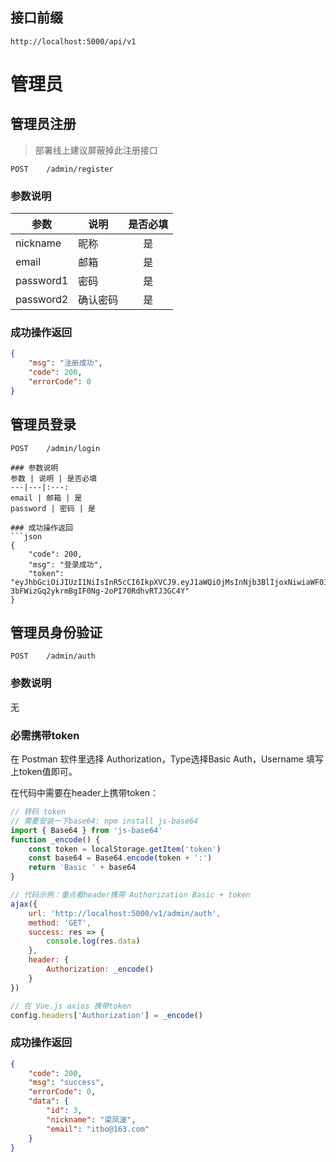 ## 接口前缀

```shell
http://localhost:5000/api/v1
```

# 管理员

## 管理员注册

> 部署线上建议屏蔽掉此注册接口

```
POST    /admin/register
```

### 参数说明

| 参数      | 说明     | 是否必填 |
| --------- | -------- | :------: |
| nickname  | 昵称     |    是    |
| email     | 邮箱     |    是    |
| password1 | 密码     |    是    |
| password2 | 确认密码 |    是    |

### 成功操作返回

```json
{
    "msg": "注册成功",
    "code": 200,
    "errorCode": 0
}
```

## 管理员登录

```
POST    /admin/login
```

````
### 参数说明
参数 | 说明 | 是否必填
---|---|:---:
email | 邮箱 | 是
password | 密码 | 是

### 成功操作返回
```json
{
    "code": 200,
    "msg": "登录成功",
    "token": "eyJhbGciOiJIUzI1NiIsInR5cCI6IkpXVCJ9.eyJ1aWQiOjMsInNjb3BlIjoxNiwiaWF0IjoxNTYwNTE0NzQwLCJleHAiOjE1NjA1MTgzNDB9.E7k-3bFWizGq2ykrmBgIF0Ng-2oPI70RdhvRTJ3GC4Y"
}
````

## 管理员身份验证

```
POST    /admin/auth
```

### 参数说明

无

### 必需携带token

在 Postman 软件里选择 Authorization，Type选择Basic Auth，Username 填写上token值即可。

在代码中需要在header上携带token：

```js
// 转码 token
// 需要安装一下base64: npm install js-base64
import { Base64 } from 'js-base64'
function _encode() {
    const token = localStorage.getItem('token')
    const base64 = Base64.encode(token + ':')
    return 'Basic ' + base64
}

// 代码示例：重点看header携带 Authorization Basic + token
ajax({
    url: 'http://localhost:5000/v1/admin/auth',
    method: 'GET',
    success: res => {
        console.log(res.data)
    },
    header: {
        Authorization: _encode()
    }
})

// 在 Vue.js axios 携带token
config.headers['Authorization'] = _encode()
```

### 成功操作返回

```json
{
    "code": 200,
    "msg": "success",
    "errorCode": 0,
    "data": {
        "id": 3,
        "nickname": "梁凤波",
        "email": "itbo@163.com"
    }
}
```
